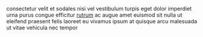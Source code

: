 consectetur velit et sodales nisi vel vestibulum turpis eget dolor imperdiet
urna purus congue efficitur [rutrum](generated_webpages/quam3.md) ac augue amet
euismod sit nulla ut eleifend praesent felis laoreet eu vivamus ipsum at
quisque arcu malesuada ut vitae vehicula nec tempor